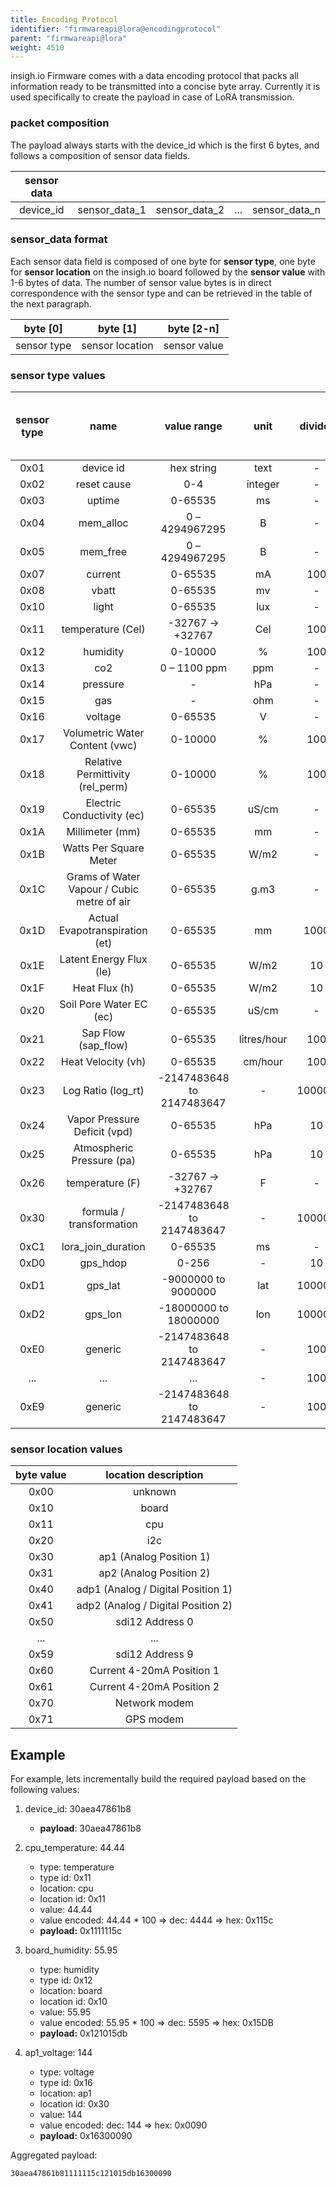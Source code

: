 ```yaml
---
title: Encoding Protocol
identifier: "firmwareapi@lora@encodingprotocol"
parent: "firmwareapi@lora"
weight: 4510
---
```


insigh.io Firmware comes with a data encoding protocol that packs all information ready to be transmitted into a concise byte array. Currently it is used specifically to create the payload in case of LoRA transmission.

### packet composition

The payload always starts with the device_id which is the first 6 bytes, and follows a composition of sensor data fields.

| sensor data |               |               |     |               |
| :---------: | :-----------: | :-----------: | :-: | :-----------: |
|  device_id  | sensor_data_1 | sensor_data_2 | ... | sensor_data_n |

### sensor_data format

Each sensor data field is composed of one byte for **sensor type**, one byte for **sensor location** on the insigh.io board followed by the **sensor value** with 1-6 bytes of data. The number of sensor value bytes is in direct correspondence with the sensor type and can be retrieved in the table of the next paragraph.

|  byte [0]   |    byte [1]     |  byte [2-n]  |
| :---------: | :-------------: | :----------: |
| sensor type | sensor location | sensor value |

### sensor type values

| sensor type |                    name                    |        value range        |    unit     | divider | sensor value number of bytes |
| :---------: | :----------------------------------------: | :-----------------------: | :---------: | :-----: | :--------------------------: |
|    0x01     |                 device id                  |        hex string         |    text     |    -    |           6 bytes            |
|    0x02     |                reset cause                 |            0-4            |   integer   |    -    |            1 byte            |
|    0x03     |                   uptime                   |          0-65535          |     ms      |    -    |           2 bytes            |
|    0x04     |                 mem_alloc                  |      0 – 4294967295       |      B      |    -    |           4 btyes            |
|    0x05     |                  mem_free                  |      0 – 4294967295       |      B      |    -    |           4 btyes            |
|    0x07     |                  current                   |          0-65535          |     mA      |   100   |           2 bytes            |
|    0x08     |                   vbatt                    |          0-65535          |     mv      |    -    |           2 bytes            |
|    0x10     |                   light                    |          0-65535          |     lux     |    -    |           2 bytes            |
|    0x11     |             temperature (Cel)              |     -32767 -> +32767      |     Cel     |   100   |           2 bytes            |
|    0x12     |                  humidity                  |          0-10000          |      %      |   100   |           2 bytes            |
|    0x13     |                    co2                     |       0 – 1100 ppm        |     ppm     |    -    |           2 btyes            |
|    0x14     |                  pressure                  |             -             |     hPa     |    -    |           4 bytes            |
|    0x15     |                    gas                     |             -             |     ohm     |    -    |           2 bytes            |
|    0x16     |                  voltage                   |          0-65535          |      V      |    -    |           2 bytes            |
|    0x17     |       Volumetric Water Content (vwc)       |          0-10000          |      %      |   100   |           2 bytes            |
|    0x18     |      Relative Permittivity (rel_perm)      |          0-10000          |      %      |   100   |           2 bytes            |
|    0x19     |         Electric Conductivity (ec)         |          0-65535          |    uS/cm    |    -    |           2 bytes            |
|    0x1A     |              Millimeter (mm)               |          0-65535          |     mm      |    -    |           2 bytes            |
|    0x1B     |           Watts Per Square Meter           |          0-65535          |    W/m2     |    -    |           2 bytes            |
|    0x1C     | Grams of Water Vapour / Cubic metre of air |          0-65535          |    g.m3     |    -    |           2 bytes            |
|    0x1D     |       Actual Evapotranspiration (et)       |          0-65535          |     mm      |  1000   |           2 bytes            |
|    0x1E     |          Latent Energy Flux (le)           |          0-65535          |    W/m2     |   10    |           2 bytes            |
|    0x1F     |               Heat Flux (h)                |          0-65535          |    W/m2     |   10    |           2 bytes            |
|    0x20     |          Soil Pore Water EC (ec)           |          0-65535          |    uS/cm    |    -    |           2 bytes            |
|    0x21     |            Sap Flow (sap_flow)             |          0-65535          | litres/hour |   100   |           2 bytes            |
|    0x22     |             Heat Velocity (vh)             |          0-65535          |   cm/hour   |   100   |           2 bytes            |
|    0x23     |             Log Ratio (log_rt)             | -2147483648 to 2147483647 |      -      | 100000  |           4 bytes            |
|    0x24     |        Vapor Pressure Deficit (vpd)        |          0-65535          |     hPa     |   10    |           2 bytes            |
|    0x25     |         Atmospheric Pressure (pa)          |          0-65535          |     hPa     |   10    |           2 bytes            |
|    0x26     |              temperature (F)               |     -32767 -> +32767      |      F      |    -    |           2 bytes            |
|    0x30     |          formula / transformation          | -2147483648 to 2147483647 |      -      | 100000  |           4 bytes            |
|    0xC1     |             lora_join_duration             |          0-65535          |     ms      |    -    |           2 bytes            |
|    0xD0     |                  gps_hdop                  |           0-256           |      -      |   10    |            1 byte            |
|    0xD1     |                  gps_lat                   |    -9000000 to 9000000    |     lat     | 100000  |           4 bytes            |
|    0xD2     |                  gps_lon                   |   -18000000 to 18000000   |     lon     | 100000  |           4 bytes            |
|    0xE0     |                  generic                   | -2147483648 to 2147483647 |      -      |   100   |           4 bytes            |
|     ...     |                    ...                     |            ...            |      -      |   100   |           4 bytes            |
|    0xE9     |                  generic                   | -2147483648 to 2147483647 |      -      |   100   |           4 bytes            |

### sensor location values

| byte value |        location description        |
| :--------: | :--------------------------------: |
|    0x00    |              unknown               |
|    0x10    |               board                |
|    0x11    |                cpu                 |
|    0x20    |                i2c                 |
|    0x30    |      ap1 (Analog Position 1)       |
|    0x31    |      ap2 (Analog Position 2)       |
|    0x40    | adp1 (Analog / Digital Position 1) |
|    0x41    | adp2 (Analog / Digital Position 2) |
|    0x50    |          sdi12 Address 0           |
|    ...     |                ...                 |
|    0x59    |          sdi12 Address 9           |
|    0x60    |     Current 4-20mA Position 1      |
|    0x61    |     Current 4-20mA Position 2      |
|    0x70    |           Network modem            |
|    0x71    |             GPS modem              |

## Example

For example, lets incrementally build the required payload based on the following values:

1. device_id: 30aea47861b8

   - **payload**: 30aea47861b8

1. cpu_temperature: 44.44

   - type: temperature
   - type id: 0x11
   - location: cpu
   - location id: 0x11
   - value: 44.44
   - value encoded: 44.44 \* 100 => dec: 4444 => hex: 0x115c
   - **payload:** 0x1111115c

1. board_humidity: 55.95

   - type: humidity
   - type id: 0x12
   - location: board
   - location id: 0x10
   - value: 55.95
   - value encoded: 55.95 \* 100 => dec: 5595 => hex: 0x15DB
   - **payload:** 0x121015db

1. ap1_voltage: 144

   - type: voltage
   - type id: 0x16
   - location: ap1
   - location id: 0x30
   - value: 144
   - value encoded: dec: 144 => hex: 0x0090
   - **payload:** 0x16300090

Aggregated payload:

```
30aea47861b81111115c121015db16300090
```
